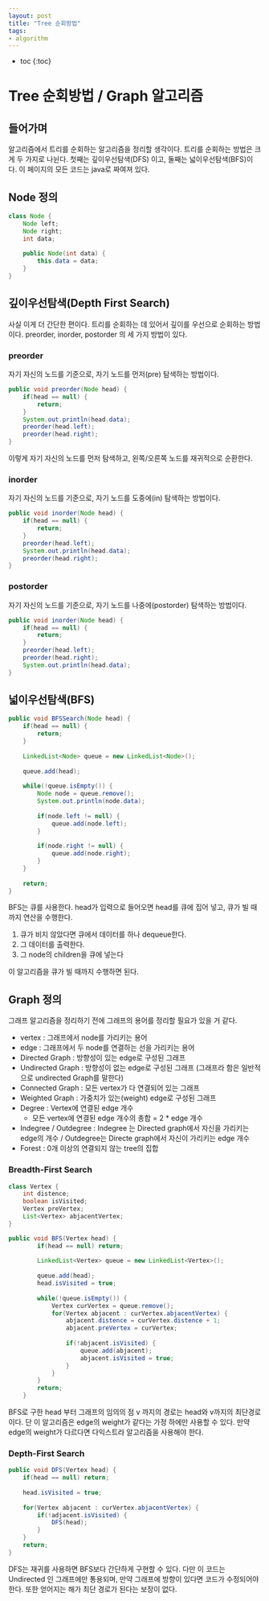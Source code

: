```yaml
---
layout: post
title: "Tree 순회방법"
tags:
- algorithm
---
```


* toc
{:toc}

# Tree 순회방법 / Graph 알고리즘
## 들어가며
알고리즘에서 트리를 순회하는 알고리즘을 정리할 생각이다. 트리를 순회하는 방법은 크게 두 가지로 나뉜다. 첫째는 깊이우선탐색(DFS) 이고, 둘째는 넓이우선탐색(BFS)이다.
이 페이지의 모든 코드는 java로 짜여져 있다.

## Node 정의
~~~ java
class Node {
	Node left;
	Node right;
	int data;
	
	public Node(int data) {
		this.data = data;
	}
}
~~~

## 깊이우선탐색(Depth First Search)
사실 이게 더 간단한 편이다. 트리를 순회하는 데 있어서 깊이를 우선으로 순회하는 방법이다. preorder, inorder, postorder 의 세 가지 방법이 있다.

### preorder
자기 자신의 노드를 기준으로, 자기 노드를 먼저(pre) 탐색하는 방법이다.

~~~ java
public void preorder(Node head) {
	if(head == null) {
		return;
	}
	System.out.println(head.data);
	preorder(head.left);
	preorder(head.right);
}
~~~
이렇게 자기 자신의 노드를 먼저 탐색하고, 왼쪽/오른쪽 노드를 재귀적으로 순환한다.

### inorder
자기 자신의 노드를 기준으로, 자기 노드를 도중에(in) 탐색하는 방법이다.

~~~ java
public void inorder(Node head) {
	if(head == null) {
		return;
	}
	preorder(head.left);
	System.out.println(head.data);
	preorder(head.right);
}
~~~

### postorder
자기 자신의 노드를 기준으로, 자기 노드를 나중에(postorder) 탐색하는 방법이다.

~~~ java
public void inorder(Node head) {
	if(head == null) {
		return;
	}
	preorder(head.left);
	preorder(head.right);
	System.out.println(head.data);
}
~~~

## 넓이우선탐색(BFS)

~~~ java
public void BFSSearch(Node head) {
	if(head == null) {
		return;
	}
	
	LinkedList<Node> queue = new LinkedList<Node>();
	
	queue.add(head);
	
	while(!queue.isEmpty()) {
		Node node = queue.remove();
		System.out.println(node.data);
		
		if(node.left != null) {
			queue.add(node.left);
		}
		
		if(node.right != null) {
			queue.add(node.right);
		}
	}
	
	return;
}
~~~

BFS는 큐를 사용한다. head가 입력으로 들어오면 head를 큐에 집어 넣고, 큐가 빌 때까지 연산을 수행한다.

1) 큐가 비지 않았다면 큐에서 데이터를 하나 dequeue한다.
2) 그 데이터를 출력한다.
3) 그 node의 children을 큐에 넣는다

이 알고리즘을 큐가 빌 때까지 수행하면 된다.

## Graph 정의
그래프 알고리즘을 정리하기 전에 그래프의 용어를 정리할 필요가 있을 거 같다.

- vertex : 그래프에서 node를 가리키는 용어
- edge : 그래프에서 두 node를 연결하는 선을 가리키는 용어
- Directed Graph : 방향성이 있는 edge로 구성된 그래프
- Undirected Graph : 방향성이 없는 edge로 구성된 그래프 (그래프라 함은 일반적으로 undirected Graph를 말한다)
- Connected Graph : 모든 vertex가 다 연결되어 있는 그래프
- Weighted Graph : 가중치가 있는(weight) edge로 구성된 그래프
- Degree : Vertex에 연결된 edge 개수
	- 모든 vertex에 연결된 edge 개수의 총합 = 2 * edge 개수
- Indegree / Outdegree : Indegree 는 Directed graph에서 자신을 가리키는 edge의 개수 / Outdegree는 Directe graph에서 자신이 가리키는 edge 개수
- Forest : 0개 이상의 연결되지 않는 tree의 집합

### Breadth-First Search
~~~ java
class Vertex {
	int distence;
	boolean isVisited;
	Vertex preVertex;
	List<Vertex> abjacentVertex;
}

public void BFS(Vertex head) {
		if(head == null) return;
		
		LinkedList<Vertex> queue = new LinkedList<Vertex>();
		
		queue.add(head);
		head.isVisited = true;
		
		while(!queue.isEmpty()) {
			Vertex curVertex = queue.remove();
			for(Vertex abjacent : curVertex.abjacentVertex) {
				abjacent.distence = curVertex.distence + 1;
				abjacent.preVertex = curVertex;
				
				if(!abjacent.isVisited) {
					queue.add(abjacent);
					abjacent.isVisited = true;
				}
			}
		}
		return;
	}
~~~

BFS로 구한 head 부터 그래프의 임의의 점 v 까지의 경로는 head와 v까지의 최단경로이다.
단 이 알고리즘은 edge의 weight가 같다는 가정 하에만 사용할 수 있다.
만약 edge의 weight가 다르다면 다익스트라 알고리즘을 사용해야 한다.

### Depth-First Search

~~~ java
public void DFS(Vertex head) {
	if(head == null) return;
	
	head.isVisited = true;
	
	for(Vertex abjacent : curVertex.abjacentVertex) {
		if(!adjacent.isVisited) {
			DFS(head);
		}
	}
	return;
}
~~~

DFS는 재귀를 사용하면 BFS보다 간단하게 구현할 수 있다.
다만 이 코드는 Undirected 인 그래프에만 통용되며, 만약 그래프에 방향이 있다면 코드가 수정되어야 한다.
또한 얻어지는 해가 최단 경로가 된다는 보장이 없다.





